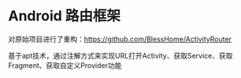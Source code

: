 # Android 路由框架

对原始项目进行了重构：https://github.com/BlessHome/ActivityRouter


基于apt技术，通过注解方式来实现URL打开Activity、获取Service、获取Fragment、获取自定义Provider功能
